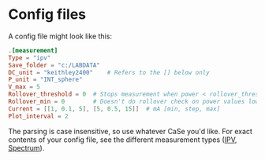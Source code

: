 # Config files
A config file might look like this:
```toml
.[measurement]
Type = "ipv"
Save_folder = "c:/LABDATA"
DC_unit = "keithley2400"    # Refers to the [] below only
P_unit = "INT_sphere"
V_max = 5
Rollover_threshold = 0  # Stops measurement when power < rollover_threshold * maxpower
Rollover_min = 0        # Doesn't do rollover check on power values lower than this
Current = [[1, 0.1, 5], [5, 0.5, 15]]  # mA [min, step, max]
Plot_interval = 2
```
The parsing is case insensitive, so use whatever CaSe you'd like.
For exact contents of your config file, see the different measurement types ([IPV](measurements/ipv.md), [Spectrum](spectrum.md)).